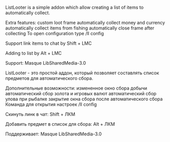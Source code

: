 ListLooter is a simple addon which allow creating a list of items to automatically collect.

Extra features:
custom loot frame
automatically collect money and currency
automatically collect items from fishing
automatically close frame after collecting
To open configuration type /ll config

Support link items to chat by Shift + LMC

Adding to list by Alt + LMC

Support:
Masque
LibSharedMedia-3.0

ListLooter - это простой аддон, который позволяет составлять список предметов для автоматического сбора.

Дополнительные возможности:
измененное окно сбора добычи
автоматический сбор золота и игровых валют
автоматический сбор улова при рыбалке
закрытие окна сбора после автоматического сбора
Команда для открытия настроек /ll config

Скинуть линк в чат: Shift + ЛКМ

Добавить предмет в список для сбора: Alt + ЛКМ

Поддерживает:
Masque
LibSharedMedia-3.0
